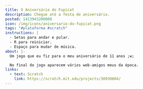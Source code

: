 ```yaml
---
title: O Aniversário do Fupicat
description: Chegue até a festa de aniversário.
posted: 1413943200000
icon: /img/icons/aniversario-do-fupicat.png
tags: "#plataforma #scratch"
instructions: |
  - Setas para andar e pular.
  - R para reiniciar.
  - Espaço para mudar de música.
about: |-
  Um jogo que eu fiz para o meu aniversário de 11 anos ;w;

  No final do jogo aparecem vários web-amigos meus da época.
links:
  - text: Scratch
    link: https://scratch.mit.edu/projects/30930604/
---
```


<scratch url="https://scratch.mit.edu/projects/30930604/"></scratch>
